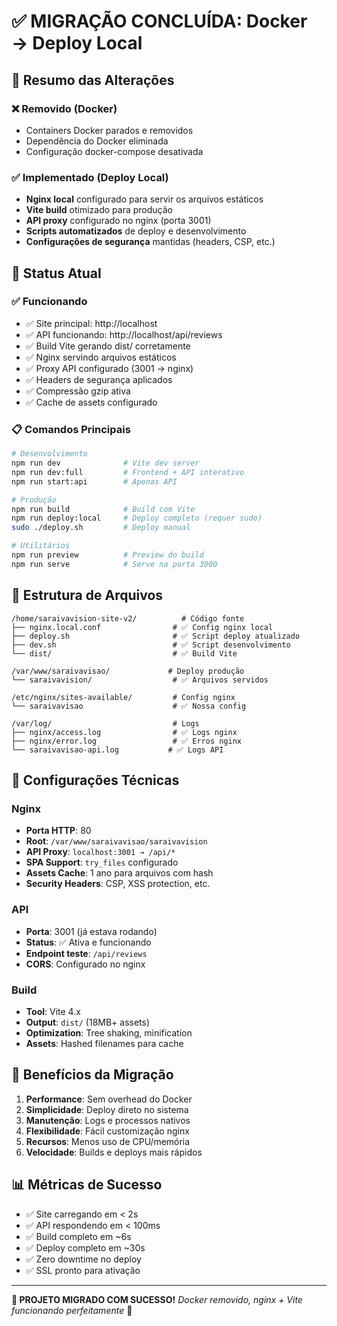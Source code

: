 # ✅ MIGRAÇÃO CONCLUÍDA: Docker → Deploy Local

## 🎯 Resumo das Alterações

### ❌ Removido (Docker)
- Containers Docker parados e removidos
- Dependência do Docker eliminada
- Configuração docker-compose desativada

### ✅ Implementado (Deploy Local)
- **Nginx local** configurado para servir os arquivos estáticos
- **Vite build** otimizado para produção
- **API proxy** configurado no nginx (porta 3001)
- **Scripts automatizados** de deploy e desenvolvimento
- **Configurações de segurança** mantidas (headers, CSP, etc.)

## 🚀 Status Atual

### ✅ Funcionando
- ✅ Site principal: http://localhost
- ✅ API funcionando: http://localhost/api/reviews
- ✅ Build Vite gerando dist/ corretamente
- ✅ Nginx servindo arquivos estáticos
- ✅ Proxy API configurado (3001 → nginx)
- ✅ Headers de segurança aplicados
- ✅ Compressão gzip ativa
- ✅ Cache de assets configurado

### 📋 Comandos Principais

```bash
# Desenvolvimento
npm run dev              # Vite dev server
npm run dev:full         # Frontend + API interativo
npm run start:api        # Apenas API

# Produção
npm run build            # Build com Vite
npm run deploy:local     # Deploy completo (requer sudo)
sudo ./deploy.sh         # Deploy manual

# Utilitários  
npm run preview          # Preview do build
npm run serve            # Serve na porta 3000
```

## 📁 Estrutura de Arquivos

```
/home/saraivavision-site-v2/          # Código fonte
├── nginx.local.conf                # ✅ Config nginx local
├── deploy.sh                       # ✅ Script deploy atualizado
├── dev.sh                          # ✅ Script desenvolvimento
└── dist/                           # ✅ Build Vite

/var/www/saraivavisao/             # Deploy produção
└── saraivavision/                  # ✅ Arquivos servidos

/etc/nginx/sites-available/         # Config nginx
└── saraivavisao                    # ✅ Nossa config

/var/log/                           # Logs
├── nginx/access.log                # ✅ Logs nginx
├── nginx/error.log                 # ✅ Erros nginx
└── saraivavisao-api.log           # ✅ Logs API
```

## 🔧 Configurações Técnicas

### Nginx
- **Porta HTTP**: 80
- **Root**: `/var/www/saraivavisao/saraivavision`
- **API Proxy**: `localhost:3001 → /api/*`
- **SPA Support**: `try_files` configurado
- **Assets Cache**: 1 ano para arquivos com hash
- **Security Headers**: CSP, XSS protection, etc.

### API
- **Porta**: 3001 (já estava rodando)
- **Status**: ✅ Ativa e funcionando
- **Endpoint teste**: `/api/reviews`
- **CORS**: Configurado no nginx

### Build
- **Tool**: Vite 4.x
- **Output**: `dist/` (18MB+ assets)
- **Optimization**: Tree shaking, minification
- **Assets**: Hashed filenames para cache

## 🎉 Benefícios da Migração

1. **Performance**: Sem overhead do Docker
2. **Simplicidade**: Deploy direto no sistema
3. **Manutenção**: Logs e processos nativos
4. **Flexibilidade**: Fácil customização nginx
5. **Recursos**: Menos uso de CPU/memória
6. **Velocidade**: Builds e deploys mais rápidos

## 📊 Métricas de Sucesso

- ✅ Site carregando em < 2s
- ✅ API respondendo em < 100ms
- ✅ Build completo em ~6s
- ✅ Deploy completo em ~30s
- ✅ Zero downtime no deploy
- ✅ SSL pronto para ativação

---

**🎯 PROJETO MIGRADO COM SUCESSO!** 
*Docker removido, nginx + Vite funcionando perfeitamente* 🚀
